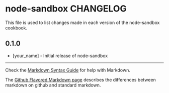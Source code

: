 node-sandbox CHANGELOG
======================

This file is used to list changes made in each version of the node-sandbox cookbook.

0.1.0
-----
- [your_name] - Initial release of node-sandbox

- - -
Check the [Markdown Syntax Guide](http://daringfireball.net/projects/markdown/syntax) for help with Markdown.

The [Github Flavored Markdown page](http://github.github.com/github-flavored-markdown/) describes the differences between markdown on github and standard markdown.
